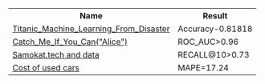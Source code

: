 <table>                                                                                                           
<tr>            
  <th>Name</th>
  <th>Result</th>            
</tr>               
<tr> 
<td><a href = "https://github.com/Sata9islav/Kaggle/tree/master/Machine_Learning_from_Disaster">Titanic_Machine_Learning_From_Disaster</a></td>
<td>Accuracy-0.81818</td>
</tr>
<tr>
<td><a href = "https://github.com/Sata9islav/Kaggle/tree/master/Catch_Me_If_You_Can(Alice)">Catch_Me_If_You_Can("Alice")</a></td>
<td>ROC_AUC>0.96</td>
</tr>
<td><a href = "https://github.com/Sata9islav/Kaggle/tree/master/Samokat.tech%20and%20data">Samokat.tech and data</a></td>
<td>RECALL@10>0.73</td>
</tr>
<tr>
<td><a href = "https://github.com/Sata9islav/Kaggle/tree/master/Price_for_used_car">Cost of used cars</a></td>
<td>MAPE=17.24</td>
</tr>
</table>
